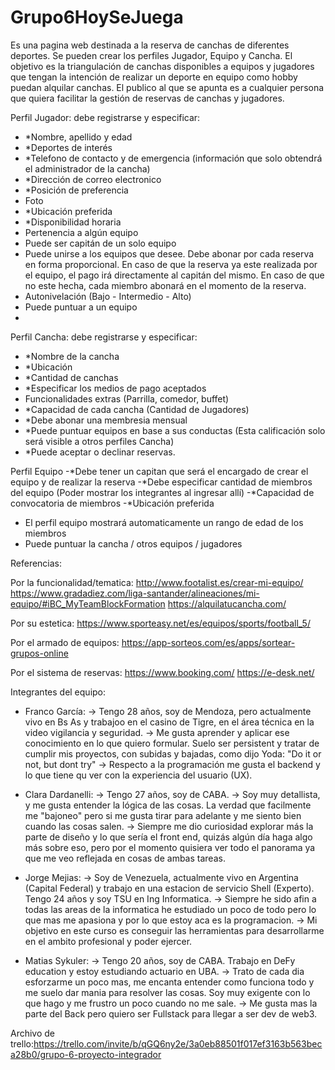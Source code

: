 # Grupo6HoySeJuega
Es una pagina web destinada a la reserva de canchas de diferentes deportes. 
Se pueden crear los perfiles Jugador, Equipo y Cancha.
El objetivo es la triangulación de canchas disponibles a equipos y jugadores que tengan la intención de realizar un deporte en equipo como hobby puedan alquilar canchas.
El publico al que se apunta es a cualquier persona que quiera facilitar la gestión de reservas de canchas y jugadores. 

Perfil Jugador: debe registrarse y especificar:
- *Nombre, apellido y edad
- *Deportes de interés
- *Telefono de contacto y de emergencia (información que solo obtendrá el administrador de la cancha)
- *Dirección de correo electronico
- *Posición de preferencia
- Foto
- *Ubicación preferida
- *Disponibilidad horaria
- Pertenencia a algún equipo
- Puede ser capitán de un solo equipo
- Puede unirse a los equipos que desee. Debe abonar por cada reserva en forma proporcional. En caso de que la reserva ya este realizada por el equipo, el pago irá directamente al capitán del mismo. En caso de que no este hecha, cada miembro abonará en el momento de la reserva.
- Autonivelación (Bajo - Intermedio - Alto)
- Puede puntuar a un equipo
- 
Perfil Cancha: debe registrarse y especificar:
- *Nombre de la cancha
- *Ubicación
- *Cantidad de canchas
- *Especificar los medios de pago aceptados 
- Funcionalidades extras (Parrilla, comedor, buffet)
- *Capacidad de cada cancha (Cantidad de Jugadores)
- *Debe abonar una membresia mensual
- *Puede puntuar equipos en base a sus conductas (Esta calificación solo será visible a otros perfiles Cancha)
- *Puede aceptar o declinar reservas. 

Perfil Equipo 
-*Debe tener un capitan que será el encargado de crear el equipo y de realizar la reserva
-*Debe especificar cantidad de miembros del equipo (Poder mostrar los integrantes al ingresar allí)
-*Capacidad de convocatoria de miembros
-*Ubicación preferida
- El perfil equipo mostrará automaticamente un rango de edad de los miembros
- Puede puntuar la cancha / otros equipos / jugadores

Referencias:

Por la funcionalidad/tematica: 
http://www.footalist.es/crear-mi-equipo/ 
https://www.gradadiez.com/liga-santander/alineaciones/mi-equipo/#iBC_MyTeamBlockFormation 
https://alquilatucancha.com/

Por su estetica:
https://www.sporteasy.net/es/equipos/sports/football_5/ 

Por el armado de equipos:
https://app-sorteos.com/es/apps/sortear-grupos-online

Por el sistema de reservas:
https://www.booking.com/ 
https://e-desk.net/ 

Integrantes del equipo:

- Franco García:
  -> Tengo 28 años, soy de Mendoza, pero actualmente vivo en Bs As y trabajoo en el casino de Tigre, en el área técnica en la video vigilancia y seguridad.
  -> Me gusta aprender y aplicar ese conocimiento en lo que quiero formular. Suelo ser persistent y tratar de cumplir mis proyectos, con subidas y bajadas, como dijo Yoda: "Do it or not, but dont try"
  -> Respecto a la programación me gusta el backend y lo que tiene qu ver con la experiencia del usuario (UX).  
  
- Clara Dardanelli:
  -> Tengo 27 años, soy de CABA. 
  -> Soy muy detallista, y me gusta entender la lógica de las cosas. La verdad que facilmente me "bajoneo" pero si me gusta tirar para adelante y me siento bien cuando las cosas salen. 
  -> Siempre me dio curiosidad explorar más la parte de diseño y lo que sería el front end, quizás algún día haga algo más sobre eso, pero por el momento quisiera ver todo el panorama ya que me veo reflejada en cosas de ambas tareas.
  

- Jorge Mejias:
  -> Soy de Venezuela, actualmente vivo en Argentina (Capital Federal) y trabajo en una estacion de servicio Shell (Experto). Tengo 24 años y soy TSU en Ing Informatica.
  -> Siempre he sido afin a todas las areas de la informatica he estudiado un poco de todo pero lo que mas me apasiona y por lo que estoy aca es la programacion.
  -> Mi objetivo en este curso es conseguir las herramientas para desarrollarme en el ambito profesional y poder ejercer.
  
- Matias Sykuler:
  -> Tengo 20 años, soy de CABA. Trabajo en DeFy education y estoy estudiando actuario en UBA.
  -> Trato de cada dia esforzarme un poco mas, me encanta entender como funciona todo y me suelo dar mania para resolver las cosas. Soy muy exigente con lo
  que hago y me frustro un poco cuando no me sale.
  -> Me gusta mas la parte del Back pero quiero ser Fullstack para llegar a ser dev de web3.



Archivo de trello:https://trello.com/invite/b/qGQ6ny2e/3a0eb88501f017ef3163b563beca28b0/grupo-6-proyecto-integrador
